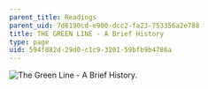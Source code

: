 ```yaml
---
parent_title: Readings
parent_uid: 7d6190cd-e900-dcc2-fa23-753356a2e788
title: THE GREEN LINE - A Brief History
type: page
uid: 594f882d-29d0-c1c9-3201-59bfb9b4786a
---
```


<img alt="The Green Line - A Brief History." src="/courses/civil-and-environmental-engineering/1-012-introduction-to-civil-engineering-design-spring-2002/readings/briefhistory.jpg" border="0" />